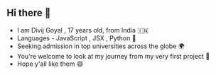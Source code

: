 ## Hi there 👋
- I am Divij Goyal , 17 years old, from India 🇮🇳
- Languages - JavaScript , JSX , Python 🤖 
- Seeking admission in top universities across the globe 🌍 
- You're welcome to look at my journey from my very first project 🦾 
- Hope y'all like them 😄 
<!--
**DIVIJGOYAL7080/DIVIJGOYAL7080** is a ✨ _special_ ✨ repository because its `README.md` (this file) appears on your GitHub profile.

Here are some ideas to get you started:

- 🔭 I’m currently working on 
- 🌱 I’m currently learning ...
- 👯 I’m looking to collaborate on ...
- 🤔 I’m looking for help with ...
- 💬 Ask me about 
- 📫 How to reach me: through my social media handles 
- 😄 Pronouns: he/him

-->
